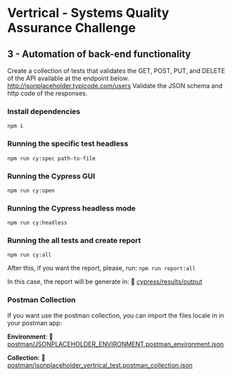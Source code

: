 # Vertrical -  Systems Quality Assurance Challenge

## 3 - Automation of back-end functionality

Create a collection of tests that validates the GET, POST, PUT, and DELETE of the API available at the endpoint below. http://jsonplaceholder.typicode.com/users Validate the JSON schema and http code of the responses.

### Install dependencies

`npm i`

### Running the specific test headless

`npm run cy:spec path-to-file`

### Running the Cypress GUI

`npm run cy:open`

### Running the Cypress headless mode

`npm run cy:headless`

### Running the all tests and create report

`npm run cy:all`

After this, if you want the report, please, run: `npm run report:all`

In this case, the report will be generate in: 📄 [cypress/results/output](cypress/results/output.html)

### Postman Collection

If you want use the postman collection, you can import the files locale in in your postman app:

**Environment**: 📄 [postman/JSONPLACEHOLDER_ENVIRONMENT.postman_environment.json](postman/JSONPLACEHOLDER_ENVIRONMENT.postman_environment.json)

**Collection**: 📄 [postman/jsonplaceholder_vertrical_test.postman_collection.json](postman/jsonplaceholder_vertrical_test.postman_collection.json)